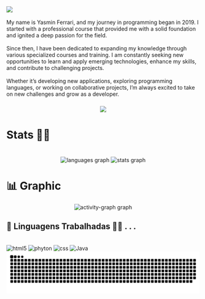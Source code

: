 <img src="https://readme-typing-svg.herokuapp.com?size=25&vCenter=true&width=550&lines=Hi+%F0%9F%91%8B%2C+I'm+Yasmin+Ferrari.;This+is+My+Profile+Website.🦊;">

<p align="left">My name is Yasmin Ferrari, and my journey in programming began in 2019. I started with a professional course that provided me with a solid foundation and ignited a deep passion for the field.<br><br>Since then, I have been dedicated to expanding my knowledge through various specialized courses and training. I am constantly seeking new opportunities to learn and apply emerging technologies, enhance my skills, and contribute to challenging projects.<br><br>Whether it’s developing new applications, exploring programming languages, or working on collaborative projects, I’m always excited to take on new challenges and grow as a developer.</p>

###

<div align="center">
  <img height="185" src="https://media1.giphy.com/media/v1.Y2lkPTc5MGI3NjExa3V6aHh5NTJ2cG1rdnM3MDdvZmcxcDk2a2Fsc2h3enVnMm44MzVnaSZlcD12MV9pbnRlcm5hbF9naWZfYnlfaWQmY3Q9Zw/pVGsAWjzvXcZW4ZBTE/giphy.webp"  />
</div>

###

<h1 align="left">Stats 🍂🥧</h1>

###

<br clear="both">

<div align="center">
  <img src="https://github-readme-stats.vercel.app/api/top-langs?username=Ferrari65&locale=en&hide_title=false&layout=compact&card_width=320&langs_count=5&theme=slateorange&hide_border=true&order=2" height="150" alt="languages graph"  />
  <img src="https://github-readme-stats.vercel.app/api?username=Ferrari65&hide_title=false&hide_rank=false&show_icons=true&include_all_commits=true&count_private=true&disable_animations=false&theme=slateorange&locale=en&hide_border=true&order=1" height="150" alt="stats graph"  />
</div>

###

<h1 align="left">📊 Graphic</h1>


<div align="center">
  <img src="https://github-readme-activity-graph.vercel.app/graph?username=Ferrari65&radius=16&theme=elegant&area=true&order=5" height="300" alt="activity-graph graph"  />
</div>

## 🦊 Linguagens Trabalhadas 🍂🥧 . . .

<div style = "display: incline_block"><br/>
 <img align="center" alt="html5" src= "https://img.shields.io/badge/HTML5-E34F26?style=for-the-badge&logo=html5&logoColor=white" />
  <img align="center" alt="phyton" src= "https://img.shields.io/badge/Python-14354C?style=for-the-badge&logo=python&logoColor=white" />
  <img align="center" alt="css" src= "https://img.shields.io/badge/CSS-239120?&style=for-the-badge&logo=css3&logoColor=white" />
   <img align="center" alt="Java" src= "https://img.shields.io/badge/JavaScript-F7DF1E?style=for-the-badge&logo=javascript&logoColor=black" />
</div>

<picture>
  <source
    media="(prefers-color-scheme: dark)"
    srcset="https://raw.githubusercontent.com/platane/snk/output/github-contribution-grid-snake-dark.svg"
  />
  <source
    media="(prefers-color-scheme: light)"
    srcset="https://raw.githubusercontent.com/platane/snk/output/github-contribution-grid-snake.svg"
  />
  <img
    alt="github contribution grid snake animation"
    src="https://raw.githubusercontent.com/platane/snk/output/github-contribution-grid-snake.svg"
  />
</picture>



